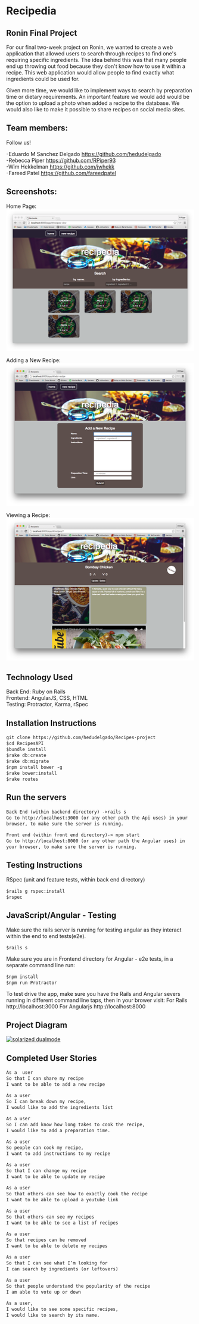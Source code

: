 Recipedia
==============

Ronin Final Project
-------------

For our final two-week project on Ronin, we wanted to create a web application that allowed users to search through recipes to find one's requiring specific ingredients. The idea behind this was that many people end up throwing out food because they don't know how to use it within a recipe. This web application would allow people to find exactly what ingredients could be used for.

Given more time, we would like to implement ways to search by preparation time or dietary requirements. An important feature we would add would be the option to upload a photo when added a recipe to the database. We would also like to make it possible to share recipes on social media sites.

Team members:
-------------

Follow us!

-Eduardo M Sanchez Delgado https://github.com/hedudelgado  
-Rebecca Piper https://github.com/RPiper93  
-Wim Hekkelman https://github.com/jwhekk  
-Fareed Patel https://github.com/fareedpatel

Screenshots:
---------------

Home Page:
![homepage](/screencaps/homepage.png)

Adding a New Recipe:
![add a recipe](/screencaps/add_recipe.png)

Viewing a Recipe:
![view recipe](/screencaps/view_recipe.png)

Technology Used
---------------
Back End: Ruby on Rails  
Frontend: AngularJS, CSS, HTML  
Testing: Protractor, Karma, rSpec  

Installation Instructions
-------------------------
```
git clone https://github.com/hedudelgado/Recipes-project
$cd RecipesAPI
$bundle install
$rake db:create
$rake db:migrate
$npm install bower -g
$rake bower:install
$rake routes
```

Run the servers
---------------

```
Back End (within backend directory) ->rails s
Go to http://localhost:3000 (or any other path the Api uses) in your browser, to make sure the server is running.
```
```
Front end (within front end directory)-> npm start
Go to http://localhost:8000 (or any other path the Angular uses) in your browser, to make sure the server is running.
```



Testing Instructions
--------------------

RSpec (unit and feature tests, within back end directory)

```
$rails g rspec:install
$rspec
```

JavaScript/Angular - Testing
-----------------------------

Make sure the rails server is running for testing angular as they interact within the end to end tests(e2e).
```
$rails s
```

Make sure you are in Frontend directory for Angular - e2e tests, in a separate command line run:
```
$npm install
$npm run Protractor
```

To test drive the app, make sure you have the Rails and Angular severs running in different command line taps, then in your brower visit: For Rails http://localhost:3000 For Angularjs http://localhost:8000


Project Diagram
---------------

[![solarized dualmode](https://github.com/hedudelgado/Recipes-project/blob/master/diagram.png)](#features)

Completed User Stories
------------
```
As a  user
So that I can share my recipe
I want to be able to add a new recipe
```
```
As a user
So I can break down my recipe,
I would like to add the ingredients list
```
```
As a user
So I can add know how long takes to cook the recipe,
I would like to add a preparation time.
```
```
As a user
So people can cook my recipe,
I want to add instructions to my recipe
```
```
As a user
So that I can change my recipe
I want to be able to update my recipe
```
```
As a user
So that others can see how to exactly cook the recipe
I want to be able to upload a youtube link
```
```
As a user
So that others can see my recipes
I want to be able to see a list of recipes
```
```
As a user
So that recipes can be removed
I want to be able to delete my recipes
```
```
As a user
So that I can see what I’m looking for
I can search by ingredients (or leftovers)
```
```
As a user
So that people understand the popularity of the recipe
I am able to vote up or down
```
```
As a user,
I would like to see some specific recipes,
I would like to search by its name.
```
